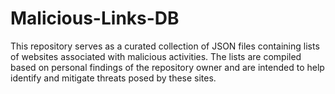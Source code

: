 # Malicious-Links-DB
This repository serves as a curated collection of JSON files containing lists of websites associated with malicious activities. The lists are compiled based on personal findings of the repository owner and are intended to help identify and mitigate threats posed by these sites.
